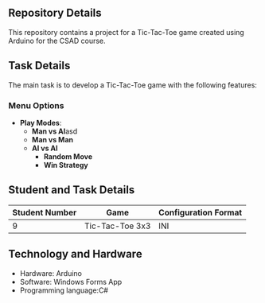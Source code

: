 ## Repository Details
This repository contains a project for a Tic-Tac-Toe game created using Arduino for the CSAD course.

## Task Details
The main task is to develop a Tic-Tac-Toe game with the following features:

### Menu Options
- **Play Modes**:
  - **Man vs AI**asd
  - **Man vs Man**
  - **AI vs AI**
    - **Random Move**
    - **Win Strategy**
## Student and Task Details

| **Student Number** | **Game**            | **Configuration Format** |
|---------------------|---------------------|--------------------------|
| 9                   | Tic-Tac-Toe 3x3     | INI                      |

## Technology and Hardware
- Hardware: Arduino
- Software: Windows Forms App
- Programming language:C#
